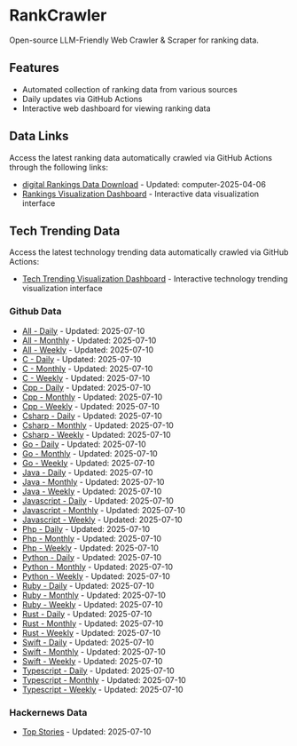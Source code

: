 # RankCrawler

Open-source LLM-Friendly Web Crawler & Scraper for ranking data.

## Features

* Automated collection of ranking data from various sources
* Daily updates via GitHub Actions
* Interactive web dashboard for viewing ranking data


## Data Links

Access the latest ranking data automatically crawled via GitHub Actions through the following links:

* [digital Rankings Data Download](https://github.com/chenjy16/RankCrawler/blob/main/data/1688/digital_computer_2025-04-06.json) - Updated: computer-2025-04-06
* [Rankings Visualization Dashboard](https://chenjy16.github.io/RankCrawler/1688_rankings.html) - Interactive data visualization interface




## Tech Trending Data

Access the latest technology trending data automatically crawled via GitHub Actions:

* [Tech Trending Visualization Dashboard](https://chenjy16.github.io/RankCrawler/tech_trending.html) - Interactive technology trending visualization interface

### Github Data

* [All - Daily](https://github.com/chenjy16/RankCrawler/blob/main/data/github/github_all_daily_2025-07-10.json) - Updated: 2025-07-10
* [All - Monthly](https://github.com/chenjy16/RankCrawler/blob/main/data/github/github_all_monthly_2025-07-10.json) - Updated: 2025-07-10
* [All - Weekly](https://github.com/chenjy16/RankCrawler/blob/main/data/github/github_all_weekly_2025-07-10.json) - Updated: 2025-07-10
* [C - Daily](https://github.com/chenjy16/RankCrawler/blob/main/data/github/github_c_daily_2025-07-10.json) - Updated: 2025-07-10
* [C - Monthly](https://github.com/chenjy16/RankCrawler/blob/main/data/github/github_c_monthly_2025-07-10.json) - Updated: 2025-07-10
* [C - Weekly](https://github.com/chenjy16/RankCrawler/blob/main/data/github/github_c_weekly_2025-07-10.json) - Updated: 2025-07-10
* [Cpp - Daily](https://github.com/chenjy16/RankCrawler/blob/main/data/github/github_cpp_daily_2025-07-10.json) - Updated: 2025-07-10
* [Cpp - Monthly](https://github.com/chenjy16/RankCrawler/blob/main/data/github/github_cpp_monthly_2025-07-10.json) - Updated: 2025-07-10
* [Cpp - Weekly](https://github.com/chenjy16/RankCrawler/blob/main/data/github/github_cpp_weekly_2025-07-10.json) - Updated: 2025-07-10
* [Csharp - Daily](https://github.com/chenjy16/RankCrawler/blob/main/data/github/github_csharp_daily_2025-07-10.json) - Updated: 2025-07-10
* [Csharp - Monthly](https://github.com/chenjy16/RankCrawler/blob/main/data/github/github_csharp_monthly_2025-07-10.json) - Updated: 2025-07-10
* [Csharp - Weekly](https://github.com/chenjy16/RankCrawler/blob/main/data/github/github_csharp_weekly_2025-07-10.json) - Updated: 2025-07-10
* [Go - Daily](https://github.com/chenjy16/RankCrawler/blob/main/data/github/github_go_daily_2025-07-10.json) - Updated: 2025-07-10
* [Go - Monthly](https://github.com/chenjy16/RankCrawler/blob/main/data/github/github_go_monthly_2025-07-10.json) - Updated: 2025-07-10
* [Go - Weekly](https://github.com/chenjy16/RankCrawler/blob/main/data/github/github_go_weekly_2025-07-10.json) - Updated: 2025-07-10
* [Java - Daily](https://github.com/chenjy16/RankCrawler/blob/main/data/github/github_java_daily_2025-07-10.json) - Updated: 2025-07-10
* [Java - Monthly](https://github.com/chenjy16/RankCrawler/blob/main/data/github/github_java_monthly_2025-07-10.json) - Updated: 2025-07-10
* [Java - Weekly](https://github.com/chenjy16/RankCrawler/blob/main/data/github/github_java_weekly_2025-07-10.json) - Updated: 2025-07-10
* [Javascript - Daily](https://github.com/chenjy16/RankCrawler/blob/main/data/github/github_javascript_daily_2025-07-10.json) - Updated: 2025-07-10
* [Javascript - Monthly](https://github.com/chenjy16/RankCrawler/blob/main/data/github/github_javascript_monthly_2025-07-10.json) - Updated: 2025-07-10
* [Javascript - Weekly](https://github.com/chenjy16/RankCrawler/blob/main/data/github/github_javascript_weekly_2025-07-10.json) - Updated: 2025-07-10
* [Php - Daily](https://github.com/chenjy16/RankCrawler/blob/main/data/github/github_php_daily_2025-07-10.json) - Updated: 2025-07-10
* [Php - Monthly](https://github.com/chenjy16/RankCrawler/blob/main/data/github/github_php_monthly_2025-07-10.json) - Updated: 2025-07-10
* [Php - Weekly](https://github.com/chenjy16/RankCrawler/blob/main/data/github/github_php_weekly_2025-07-10.json) - Updated: 2025-07-10
* [Python - Daily](https://github.com/chenjy16/RankCrawler/blob/main/data/github/github_python_daily_2025-07-10.json) - Updated: 2025-07-10
* [Python - Monthly](https://github.com/chenjy16/RankCrawler/blob/main/data/github/github_python_monthly_2025-07-10.json) - Updated: 2025-07-10
* [Python - Weekly](https://github.com/chenjy16/RankCrawler/blob/main/data/github/github_python_weekly_2025-07-10.json) - Updated: 2025-07-10
* [Ruby - Daily](https://github.com/chenjy16/RankCrawler/blob/main/data/github/github_ruby_daily_2025-07-10.json) - Updated: 2025-07-10
* [Ruby - Monthly](https://github.com/chenjy16/RankCrawler/blob/main/data/github/github_ruby_monthly_2025-07-10.json) - Updated: 2025-07-10
* [Ruby - Weekly](https://github.com/chenjy16/RankCrawler/blob/main/data/github/github_ruby_weekly_2025-07-10.json) - Updated: 2025-07-10
* [Rust - Daily](https://github.com/chenjy16/RankCrawler/blob/main/data/github/github_rust_daily_2025-07-10.json) - Updated: 2025-07-10
* [Rust - Monthly](https://github.com/chenjy16/RankCrawler/blob/main/data/github/github_rust_monthly_2025-07-10.json) - Updated: 2025-07-10
* [Rust - Weekly](https://github.com/chenjy16/RankCrawler/blob/main/data/github/github_rust_weekly_2025-07-10.json) - Updated: 2025-07-10
* [Swift - Daily](https://github.com/chenjy16/RankCrawler/blob/main/data/github/github_swift_daily_2025-07-10.json) - Updated: 2025-07-10
* [Swift - Monthly](https://github.com/chenjy16/RankCrawler/blob/main/data/github/github_swift_monthly_2025-07-10.json) - Updated: 2025-07-10
* [Swift - Weekly](https://github.com/chenjy16/RankCrawler/blob/main/data/github/github_swift_weekly_2025-07-10.json) - Updated: 2025-07-10
* [Typescript - Daily](https://github.com/chenjy16/RankCrawler/blob/main/data/github/github_typescript_daily_2025-07-10.json) - Updated: 2025-07-10
* [Typescript - Monthly](https://github.com/chenjy16/RankCrawler/blob/main/data/github/github_typescript_monthly_2025-07-10.json) - Updated: 2025-07-10
* [Typescript - Weekly](https://github.com/chenjy16/RankCrawler/blob/main/data/github/github_typescript_weekly_2025-07-10.json) - Updated: 2025-07-10

### Hackernews Data

* [Top Stories](https://github.com/chenjy16/RankCrawler/blob/main/data/hackernews/hackernews_top_2025-07-10.json) - Updated: 2025-07-10



